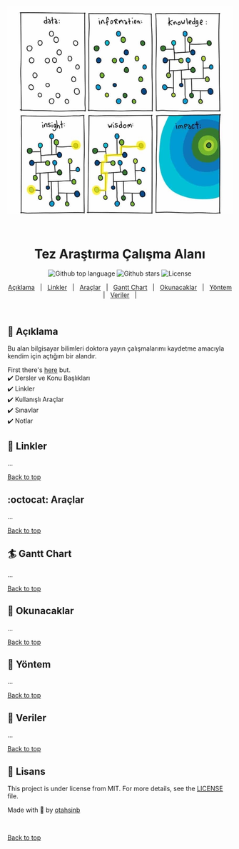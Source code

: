 <div align="center" id="top"> 
  <img src="./roadmap.jpg" alt="target" />

  &#xa0;

</div>

<h1 align="center">Tez Araştırma Çalışma Alanı</h1>

<p align="center">
  <img alt="Github top language" src="https://img.shields.io/github/languages/top/otahsinb/GAZIEECS_Qua_Lecs">

  <img alt="Github stars" src="https://img.shields.io/github/stars/otahsinb/GAZIEECS_Qua_Lecs" />

  <img alt="License" src="https://img.shields.io/github/license/otahsinb/GAZIEECS_Qua_Lecs">

  <!-- <img alt="Github issues" src="https://img.shields.io/github/issues/otahsinb/GAZIEECS_Qua_Lecs" /> -->

  <!-- <img alt="Repository size" src="https://img.shields.io/github/repo-size/otahsinb/GAZIEECS_Qua_Lecs"> -->
  
  <!-- <img alt="Github language count" src="https://img.shields.io/github/languages/count/otahsinb/GAZIEECS_Qua_Lecs"> -->
  
  <!-- <img alt="Github forks" src="https://img.shields.io/github/forks/otahsinb/GAZIEECS_Qua_Lecs" /> -->

</p>


<p align="center">
  <a href="#dart-açıklama">Açıklama</a> &#xa0; | &#xa0; 
  <a href="#sparkler-linkler">Linkler</a> &#xa0; | &#xa0;
  <a href="#octocat-araçlar">Araçlar</a> &#xa0; | &#xa0;
  <a href="#surfer-gantt-chart">Gantt Chart</a> &#xa0; | &#xa0;
  <a href="#art-okunacaklar">Okunacaklar</a> &#xa0; | &#xa0;
  <a href="#twisted_rightwards_arrows-yöntem">Yöntem</a> &#xa0; | &#xa0;
  <a href="#dvd-veriler">Veriler</a> &#xa0; | &#xa0;
  
  <!-- <a href="#dizzy-04-bilgisayar-ağları">04 Bilgisayar Ağları</a> &#xa0; | &#xa0;
  <a href="#art-05-işletim-sistemleri">05 Işletim Sistemleri</a> &#xa0; | &#xa0;
  <a href="#twisted_rightwards_arrows-06-sayısal-tasarım">06 Sayısal Tasarım</a> &#xa0; | &#xa0;
  <a href="#fish_cake-07-yazılım-mühendisliği">07 Yazılım Mühendisliği</a> &#xa0; | &#xa0;
  <a href="#dvd-08-veritabanı">08 Veritabanı</a> &#xa0; | &#xa0;
  <a href="#factory-09-bilgisayar-mimarisi">09 Bilgisayar Mimarisi</a> &#xa0; | &#xa0;
  <a href="#sparkles-10-yapay-zeka">10 Yapay Zeka</a> &#xa0; | &#xa0;
  <a href="#memo-lisans">Lisans</a> &#xa0; | &#xa0;
  <a href="https://github.com/otahsinb" target="_blank">Yazar</a> -->
</p>

<br>

## :dart: Açıklama ##

Bu alan bilgisayar bilimleri doktora yayın çalışmalarımı kaydetme amacıyla kendim için açtığım bir alandır.
 
First there's [here](https://pyob.oxyry.com/) but.\
:heavy_check_mark: Dersler ve Konu Başlıkları \
:heavy_check_mark: Linkler \
:heavy_check_mark: Kullanışlı Araçlar\
:heavy_check_mark: Sınavlar\
:heavy_check_mark: Notlar




## :sparkler: Linkler ##

...

<a href="#top">Back to top</a>

## :octocat: Araçlar ##
...

<a href="#top">Back to top</a>

## :surfer: Gantt Chart ##

...


<a href="#top">Back to top</a>

## :art: Okunacaklar ##

...


<a href="#top">Back to top</a>

## :twisted_rightwards_arrows: Yöntem ##

...


<a href="#top">Back to top</a>

## :dvd: Veriler ##

...


<a href="#top">Back to top</a>


## :memo: Lisans ##

This project is under license from MIT. For more details, see the [LICENSE](LICENSE) file.


Made with :hammer: by <a href="https://github.com/otahsinb" target="_blank">otahsinb</a>

&#xa0;

<a href="#top">Back to top</a>
